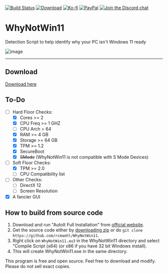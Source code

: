 [![Build Status](https://img.shields.io/github/workflow/status/rcmaehl/WhyNotWin11/wnw11)](https://github.com/rcmaehl/WhyNotWin11/actions?query=workflow%3AWNW11)
[![Download](https://img.shields.io/github/v/release/rcmaehl/WhyNotWin11)](https://github.com/rcmaehl/WhyNotWin11/releases/latest/)
[![Ko-fi](https://img.shields.io/badge/Support%20me%20on-Ko--fi-FF5E5B.svg?logo=ko-fi)](https://ko-fi.com/rcmaehl)
[![PayPal](https://img.shields.io/badge/Donate%20on-PayPal-00457C.svg?logo=paypal)](https://paypal.me/rhsky)
[![Join the Discord chat](https://img.shields.io/badge/Discord-chat-7289da.svg?&logo=discord)](https://discord.gg/uBnBcBx)

# WhyNotWin11
Detection Script to help identify why your PC isn't Windows 11 ready

![image](https://user-images.githubusercontent.com/716581/123370289-6b0acc80-d54d-11eb-96e6-c343c8989e94.png)

----

## Download

[Download here](https://github.com/rcmaehl/WhyNotWin11/releases/latest/download/WhyNotWin11.exe)

## To-Do

- [ ] Hard Floor Checks:
    - [x] Cores >= 2
    - [x] CPU Freq >= 1 GHZ
    - [ ] CPU Arch = 64
    - [x] RAM >= 4 GB
    - [x] Storage >= 64 GB
    - [x] TPM >= 1.2
    - [x] SecureBoot
    - [x] ~~SMode~~ (WhyNotWin11 is not compatible with S Mode Devices)
- [ ] Soft Floor Checks:
    - [x] TPM >= 2.0
    - [ ] CPU Compatibility list
- [ ] Other Checks:
    - [ ] DirectX 12
    - [ ] Screen Resolution
- [x] A fancier GUI

## How to build from source code

1. Download and run "AutoIt Full Installation" from [official website](https://www.autoitscript.com/site/autoit/downloads). 
1. Get the source code either by [downloading zip](https://github.com/rcmaehl/WhyNotWin11/archive/master.zip) or do `git clone https://github.com/rcmaehl/WhyNotWin11`.
1. Right click on `WhyNotWin11.au3` in the WhyNotWin11 directory and select "Compile Script (x64) (or x86 if you have 32 bit Windows install).
1. This will create WhyNotWin11.exe in the same directory.

This program is free and open source. Feel free to download and modify. Please do not sell exact copies.
